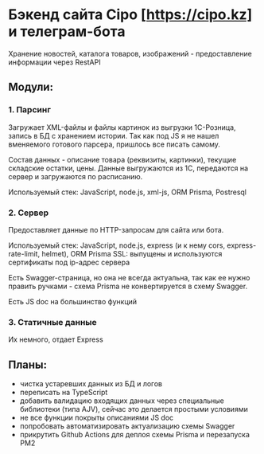 # Бэкенд сайта Cipo [https://cipo.kz] и телеграм-бота
Хранение новостей, каталога товаров, изображений - предоставление информации через RestAPI

## Модули:
### 1. Парсинг
Загружает XML-файлы и файлы картинок из выгрузки 1С-Розница, запись в БД с хранением истории. Так как под JS я не нашел вменяемого готового парсера, пришлось все писать самому.

Состав данных - описание товара (реквизиты, картинки), текущие складские остатки, цены. Данные выгружаются из 1С, передаются на сервер и загружаются по расписанию.

Используемый стек: JavaScript, node.js, xml-js, ORM Prisma, Postresql
 
### 2. Сервер
Предоставляет данные по HTTP-запросам для сайта или бота. 

Используемый стек: JavaScript, node.js, express (и к нему cors, express-rate-limit, helmet), ORM Prisma
SSL: выпущены и используются сертификаты под ip-адрес сервера

Есть Swagger-страница, но она не всегда актуальна, так как ее нужно править ручками - схема Prisma не конвертируется в схему Swagger.  

Есть JS doc на большинство функций

### 3. Статичные данные
Их немного, отдает Express

     
## Планы:
 - чистка устаревших данных из БД и логов
 - переписать на TypeScript
 - добавить валидацию входящих данных через специальные библиотеки (типа AJV), сейчас это делается простыми условиями
 - не все функции покрыты описаниями JS doc
 - попробовать автоматизировать актуализацию схемы Swagger
 - прикрутить Github Actions для деплоя схемы Prisma и перезапуска PM2